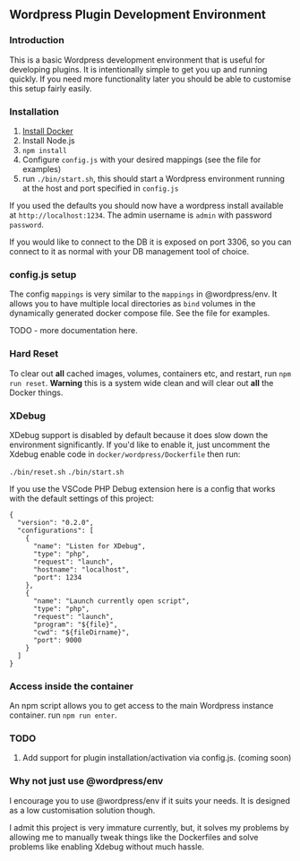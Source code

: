 ## Wordpress Plugin Development Environment

### Introduction

This is a basic Wordpress development environment that is useful for developing plugins. It is intentionally simple to get you up and running quickly. If you need
more functionality later you should be able to customise this setup fairly easily.

### Installation

1. [Install Docker](https://docs.docker.com/docker-for-mac/install/)
2. Install Node.js
3. `npm install`
4. Configure `config.js` with your desired mappings (see the file for examples)
5. run `./bin/start.sh`, this should start a Wordpress environment running
   at the host and port specified in `config.js`

If you used the defaults you should now have a wordpress install available at `http://localhost:1234`. The
admin username is `admin` with password `password`.

If you would like to connect to the DB it is exposed on port 3306, so you can
connect to it as normal with your DB management tool of choice.

### config.js setup

The config `mappings` is very similar to the `mappings` in @wordpress/env. It allows you to have multiple
local directories as `bind` volumes in the dynamically generated docker compose file. See the file for examples.

TODO - more documentation here.

### Hard Reset

To clear out **all** cached images, volumes, containers etc, and restart, run `npm run reset`. **Warning** this is a system wide clean and will clear out **all** the Docker things.

### XDebug

XDebug support is disabled by default because it does slow down the environment
significantly. If you'd like to enable it, just uncomment the Xdebug enable code
in `docker/wordpress/Dockerfile` then run:

`./bin/reset.sh`
`./bin/start.sh`

If you use the VSCode PHP Debug extension here is a config that works with the default settings of this project:

```
{
  "version": "0.2.0",
  "configurations": [
    {
      "name": "Listen for XDebug",
      "type": "php",
      "request": "launch",
      "hostname": "localhost",
      "port": 1234
    },
    {
      "name": "Launch currently open script",
      "type": "php",
      "request": "launch",
      "program": "${file}",
      "cwd": "${fileDirname}",
      "port": 9000
    }
  ]
}
```

### Access inside the container

An npm script allows you to get access to the main Wordpress instance container. run `npm run enter`.

### TODO

1. Add support for plugin installation/activation via config.js. (coming soon)

### Why not just use @wordpress/env

I encourage you to use @wordpress/env if it suits your needs. It is designed as a low customisation solution
though.

I admit this project is very immature currently, but, it solves my problems by allowing me to manually
tweak things like the Dockerfiles and solve problems like enabling Xdebug without much hassle.
